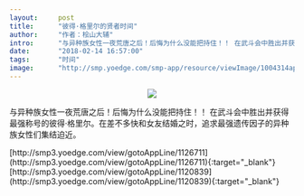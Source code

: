```yaml
---
layout:     post
title:      "彼得·格里尔的贤者时间"
author:     "作者：桧山大辅"
intro:      "与异种族女性一夜荒唐之后！后悔为什么没能把持住！！ 在武斗会中胜出并获得最强称号的彼得·格里尔。在差不多快和女友结婚之时，追求最强遗传因子的异种族女性们集结迫近。"
date:       "2018-02-14 16:57:00"
tags:       "时间"
image:      "http://smp.yoedge.com/smp-app/resource/viewImage/1004314appline.png"
---
```

<div style="text-align: center">
<p><img src="http://smp.yoedge.com/smp-app/resource/viewImage/1004314appline.png"/></p>
</div>
<p class="post-meta">
<span>与异种族女性一夜荒唐之后！后悔为什么没能把持住！！ 在武斗会中胜出并获得最强称号的彼得·格里尔。在差不多快和女友结婚之时，追求最强遗传因子的异种族女性们集结迫近。</span>
</p>
[http://smp3.yoedge.com/view/gotoAppLine/1126711](http://smp3.yoedge.com/view/gotoAppLine/1126711){:target="_blank"}
[http://smp3.yoedge.com/view/gotoAppLine/1120839](http://smp3.yoedge.com/view/gotoAppLine/1120839){:target="_blank"}


